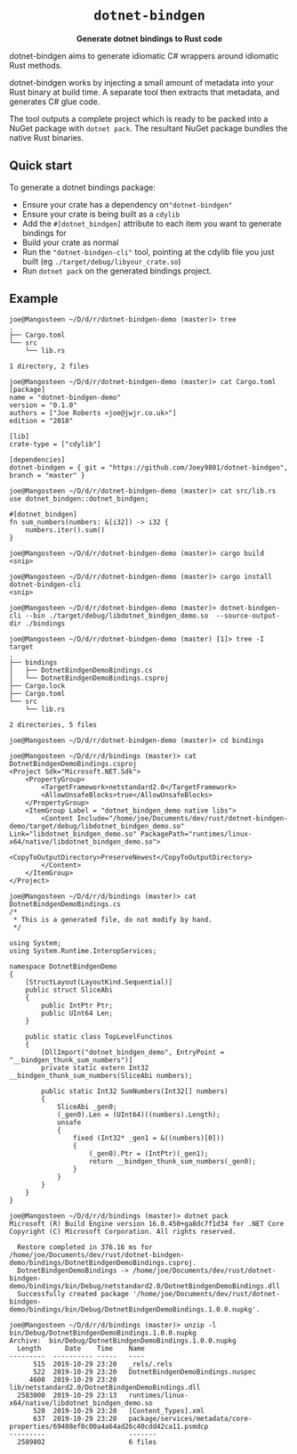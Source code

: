 <div align="center">
  <h1><code>dotnet-bindgen</code></h1>
  <p>
    <strong>Generate dotnet bindings to Rust code</strong>
  </p>
</div>

dotnet-bindgen aims to generate idiomatic C# wrappers around idiomatic Rust methods.

dotnet-bindgen works by injecting a small amount of metadata into your Rust
binary at build time. A separate tool then extracts that metadata, and
generates C# glue code.

The tool outputs a complete project which is ready to be packed into a NuGet
package with `dotnet pack`. The resultant NuGet package bundles the native
Rust binaries.


## Quick start

To generate a dotnet bindings package:
  - Ensure your crate has a dependency on`"dotnet-bindgen"`
  - Ensure your crate is being built as a `cdylib`
  - Add the `#[dotnet_bindgen]` attribute to each item you want to generate bindings for
  - Build your crate as normal
  - Run the `"dotnet-bindgen-cli"` tool, pointing at the cdylib file you just built (eg `./target/debug/libyour_crate.so`)
  - Run `dotnet pack` on the generated bindings project.


## Example

```
joe@Mangosteen ~/D/d/r/dotnet-bindgen-demo (master)> tree
.
├── Cargo.toml
└── src
    └── lib.rs

1 directory, 2 files

joe@Mangosteen ~/D/d/r/dotnet-bindgen-demo (master)> cat Cargo.toml 
[package]
name = "dotnet-bindgen-demo"
version = "0.1.0"
authors = ["Joe Roberts <joe@jwjr.co.uk>"]
edition = "2018"

[lib]
crate-type = ["cdylib"]

[dependencies]
dotnet-bindgen = { git = "https://github.com/Joey9801/dotnet-bindgen", branch = "master" }

joe@Mangosteen ~/D/d/r/dotnet-bindgen-demo (master)> cat src/lib.rs 
use dotnet_bindgen::dotnet_bindgen;

#[dotnet_bindgen]
fn sum_numbers(numbers: &[i32]) -> i32 {
    numbers.iter().sum()
}

joe@Mangosteen ~/D/d/r/dotnet-bindgen-demo (master)> cargo build
<snip>

joe@Mangosteen ~/D/d/r/dotnet-bindgen-demo (master)> cargo install dotnet-bindgen-cli
<snip>

joe@Mangosteen ~/D/d/r/dotnet-bindgen-demo (master)> dotnet-bindgen-cli --bin ./target/debug/libdotnet_bindgen_demo.so  --source-output-dir ./bindings

joe@Mangosteen ~/D/d/r/dotnet-bindgen-demo (master) [1]> tree -I target
.
├── bindings
│   ├── DotnetBindgenDemoBindings.cs
│   └── DotnetBindgenDemoBindings.csproj
├── Cargo.lock
├── Cargo.toml
└── src
    └── lib.rs

2 directories, 5 files

joe@Mangosteen ~/D/d/r/dotnet-bindgen-demo (master)> cd bindings

joe@Mangosteen ~/D/d/r/d/bindings (master)> cat DotnetBindgenDemoBindings.csproj 
<Project Sdk="Microsoft.NET.Sdk">
    <PropertyGroup>
        <TargetFramework>netstandard2.0</TargetFramework>
        <AllowUnsafeBlocks>true</AllowUnsafeBlocks>
    </PropertyGroup>
    <ItemGroup Label = "dotnet_bindgen_demo native libs">
        <Content Include="/home/joe/Documents/dev/rust/dotnet-bindgen-demo/target/debug/libdotnet_bindgen_demo.so" Link="libdotnet_bindgen_demo.so" PackagePath="runtimes/linux-x64/native/libdotnet_bindgen_demo.so">
            <CopyToOutputDirectory>PreserveNewest</CopyToOutputDirectory>
        </Content>
    </ItemGroup>
</Project>

joe@Mangosteen ~/D/d/r/d/bindings (master)> cat DotnetBindgenDemoBindings.cs 
/*
 * This is a generated file, do not modify by hand.
 */

using System;
using System.Runtime.InteropServices;

namespace DotnetBindgenDemo
{
    [StructLayout(LayoutKind.Sequential)]
    public struct SliceAbi
    {
        public IntPtr Ptr;
        public UInt64 Len;
    }

    public static class TopLevelFunctinos
    {
        [DllImport("dotnet_bindgen_demo", EntryPoint = "__bindgen_thunk_sum_numbers")]
        private static extern Int32 __bindgen_thunk_sum_numbers(SliceAbi numbers);

        public static Int32 SumNumbers(Int32[] numbers)
        {
            SliceAbi _gen0;
            (_gen0).Len = (UInt64)((numbers).Length);
            unsafe
            {
                fixed (Int32* _gen1 = &((numbers)[0]))
                {
                    (_gen0).Ptr = (IntPtr)(_gen1);
                    return __bindgen_thunk_sum_numbers(_gen0);
                }
            }
        }
    }
}

joe@Mangosteen ~/D/d/r/d/bindings (master)> dotnet pack
Microsoft (R) Build Engine version 16.0.450+ga8dc7f1d34 for .NET Core
Copyright (C) Microsoft Corporation. All rights reserved.

  Restore completed in 376.16 ms for /home/joe/Documents/dev/rust/dotnet-bindgen-demo/bindings/DotnetBindgenDemoBindings.csproj.
  DotnetBindgenDemoBindings -> /home/joe/Documents/dev/rust/dotnet-bindgen-demo/bindings/bin/Debug/netstandard2.0/DotnetBindgenDemoBindings.dll
  Successfully created package '/home/joe/Documents/dev/rust/dotnet-bindgen-demo/bindings/bin/Debug/DotnetBindgenDemoBindings.1.0.0.nupkg'.

joe@Mangosteen ~/D/d/r/d/bindings (master)> unzip -l bin/Debug/DotnetBindgenDemoBindings.1.0.0.nupkg 
Archive:  bin/Debug/DotnetBindgenDemoBindings.1.0.0.nupkg
  Length      Date    Time    Name
---------  ---------- -----   ----
      515  2019-10-29 23:20   _rels/.rels
      522  2019-10-29 23:20   DotnetBindgenDemoBindings.nuspec
     4608  2019-10-29 23:20   lib/netstandard2.0/DotnetBindgenDemoBindings.dll
  2583000  2019-10-29 23:13   runtimes/linux-x64/native/libdotnet_bindgen_demo.so
      520  2019-10-29 23:20   [Content_Types].xml
      637  2019-10-29 23:20   package/services/metadata/core-properties/69408ef0c00a4a64ad26c40cdd42ca11.psmdcp
---------                     -------
  2589802                     6 files
```